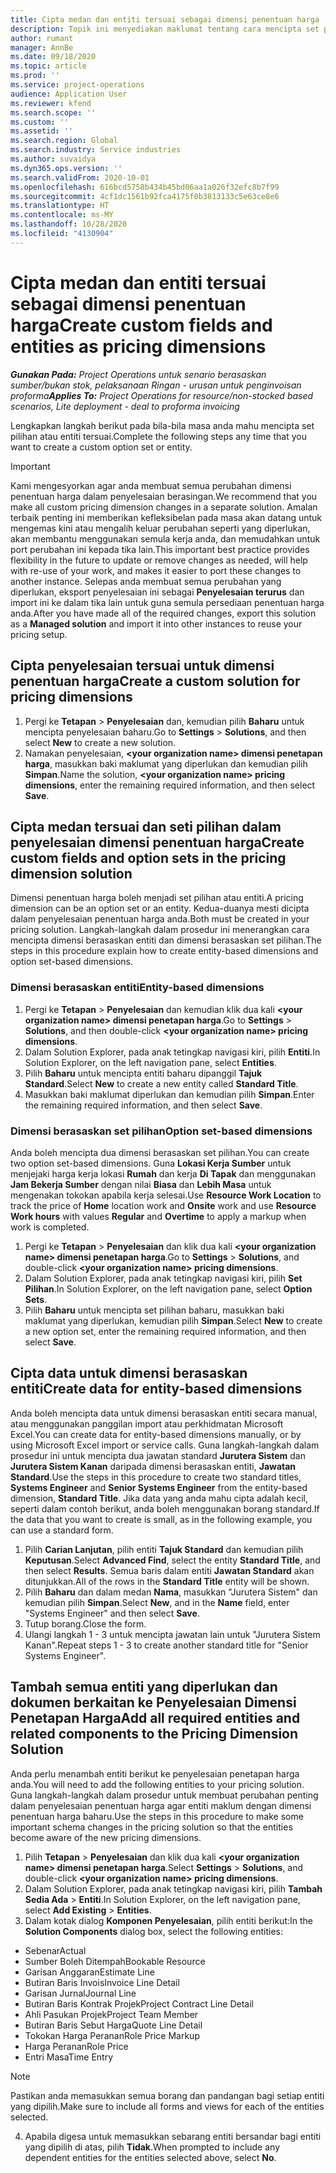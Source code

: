 ```yaml
---
title: Cipta medan dan entiti tersuai sebagai dimensi penentuan harga
description: Topik ini menyediakan maklumat tentang cara mencipta set pilihan atau entiti tersuai.
author: rumant
manager: AnnBe
ms.date: 09/18/2020
ms.topic: article
ms.prod: ''
ms.service: project-operations
audience: Application User
ms.reviewer: kfend
ms.search.scope: ''
ms.custom: ''
ms.assetid: ''
ms.search.region: Global
ms.search.industry: Service industries
ms.author: suvaidya
ms.dyn365.ops.version: ''
ms.search.validFrom: 2020-10-01
ms.openlocfilehash: 616bcd5758b434b45bd06aa1a026f32efc8b7f99
ms.sourcegitcommit: 4cf1dc1561b92fca4175f0b3813133c5e63ce8e6
ms.translationtype: HT
ms.contentlocale: ms-MY
ms.lasthandoff: 10/28/2020
ms.locfileid: "4130904"
---
```

# <a name="create-custom-fields-and-entities-as-pricing-dimensions"></a><span data-ttu-id="ca8d7-103">Cipta medan dan entiti tersuai sebagai dimensi penentuan harga</span><span class="sxs-lookup"><span data-stu-id="ca8d7-103">Create custom fields and entities as pricing dimensions</span></span>

<span data-ttu-id="ca8d7-104">_**Gunakan Pada:** Project Operations untuk senario berasaskan sumber/bukan stok, pelaksanaan Ringan - urusan untuk penginvoisan proforma_</span><span class="sxs-lookup"><span data-stu-id="ca8d7-104">_**Applies To:** Project Operations for resource/non-stocked based scenarios, Lite deployment - deal to proforma invoicing_</span></span>

<span data-ttu-id="ca8d7-105">Lengkapkan langkah berikut pada bila-bila masa anda mahu mencipta set pilihan atau entiti tersuai.</span><span class="sxs-lookup"><span data-stu-id="ca8d7-105">Complete the following steps any time that you want to create a custom option set or entity.</span></span>

> [!IMPORTANT]
> <span data-ttu-id="ca8d7-106">Kami mengesyorkan agar anda membuat semua perubahan dimensi penentuan harga dalam penyelesaian berasingan.</span><span class="sxs-lookup"><span data-stu-id="ca8d7-106">We recommend that you make all custom pricing dimension changes in a separate solution.</span></span> <span data-ttu-id="ca8d7-107">Amalan terbaik penting ini memberikan kefleksibelan pada masa akan datang untuk mengemas kini atau mengalih keluar perubahan seperti yang diperlukan, akan membantu menggunakan semula kerja anda, dan memudahkan untuk port perubahan ini kepada tika lain.</span><span class="sxs-lookup"><span data-stu-id="ca8d7-107">This important best practice provides flexibility in the future to update or remove changes as needed, will help with re-use of your work, and makes it easier to port these changes to another instance.</span></span> <span data-ttu-id="ca8d7-108">Selepas anda membuat semua perubahan yang diperlukan, eksport penyelesaian ini sebagai **Penyelesaian terurus** dan import ini ke dalam tika lain untuk guna semula persediaan penentuan harga anda.</span><span class="sxs-lookup"><span data-stu-id="ca8d7-108">After you have made all of the required changes, export this solution as a **Managed solution** and import it into other instances to reuse your pricing setup.</span></span>


## <a name="create-a-custom-solution-for-pricing-dimensions"></a><span data-ttu-id="ca8d7-109">Cipta penyelesaian tersuai untuk dimensi penentuan harga</span><span class="sxs-lookup"><span data-stu-id="ca8d7-109">Create a custom solution for pricing dimensions</span></span>
1. <span data-ttu-id="ca8d7-110">Pergi ke **Tetapan** > **Penyelesaian** dan, kemudian pilih **Baharu** untuk mencipta penyelesaian baharu.</span><span class="sxs-lookup"><span data-stu-id="ca8d7-110">Go to **Settings** > **Solutions**, and then select **New** to create a new solution.</span></span> 
2. <span data-ttu-id="ca8d7-111">Namakan penyelesaian, **\<your organization name> dimensi penetapan harga**, masukkan baki maklumat yang diperlukan dan kemudian pilih **Simpan**.</span><span class="sxs-lookup"><span data-stu-id="ca8d7-111">Name the solution, **\<your organization name> pricing dimensions**, enter the remaining required information, and then select **Save**.</span></span>
  
## <a name="create-custom-fields-and-option-sets-in-the-pricing-dimension-solution"></a><span data-ttu-id="ca8d7-112">Cipta medan tersuai dan seti pilihan dalam penyelesaian dimensi penentuan harga</span><span class="sxs-lookup"><span data-stu-id="ca8d7-112">Create custom fields and option sets in the pricing dimension solution</span></span>

<span data-ttu-id="ca8d7-113">Dimensi penentuan harga boleh menjadi set pilihan atau entiti.</span><span class="sxs-lookup"><span data-stu-id="ca8d7-113">A pricing dimension can be an option set or an entity.</span></span> <span data-ttu-id="ca8d7-114">Kedua-duanya mesti dicipta dalam penyelesaian penentuan harga anda.</span><span class="sxs-lookup"><span data-stu-id="ca8d7-114">Both must be created in your pricing solution.</span></span> <span data-ttu-id="ca8d7-115">Langkah-langkah dalam prosedur ini menerangkan cara mencipta dimensi berasaskan entiti dan dimensi berasaskan set pilihan.</span><span class="sxs-lookup"><span data-stu-id="ca8d7-115">The steps in this procedure explain how to create entity-based dimensions and option set-based dimensions.</span></span>

### <a name="entity-based-dimensions"></a><span data-ttu-id="ca8d7-116">Dimensi berasaskan entiti</span><span class="sxs-lookup"><span data-stu-id="ca8d7-116">Entity-based dimensions</span></span>

1. <span data-ttu-id="ca8d7-117">Pergi ke **Tetapan** > **Penyelesaian** dan kemudian klik dua kali **\<your organization name> dimensi penetapan harga**.</span><span class="sxs-lookup"><span data-stu-id="ca8d7-117">Go to **Settings** > **Solutions**, and then double-click **\<your organization name> pricing dimensions**.</span></span>
2. <span data-ttu-id="ca8d7-118">Dalam Solution Explorer, pada anak tetingkap navigasi kiri, pilih **Entiti**.</span><span class="sxs-lookup"><span data-stu-id="ca8d7-118">In Solution Explorer, on the left navigation pane, select **Entities**.</span></span>
3. <span data-ttu-id="ca8d7-119">Pilih **Baharu** untuk mencipta entiti baharu dipanggil **Tajuk Standard**.</span><span class="sxs-lookup"><span data-stu-id="ca8d7-119">Select **New** to create a new entity called **Standard Title**.</span></span> 
4. <span data-ttu-id="ca8d7-120">Masukkan baki maklumat diperlukan dan kemudian pilih **Simpan**.</span><span class="sxs-lookup"><span data-stu-id="ca8d7-120">Enter the remaining required information, and then select **Save**.</span></span>


### <a name="option-set-based-dimensions"></a><span data-ttu-id="ca8d7-121">Dimensi berasaskan set pilihan</span><span class="sxs-lookup"><span data-stu-id="ca8d7-121">Option set-based dimensions</span></span> 
<span data-ttu-id="ca8d7-122">Anda boleh mencipta dua dimensi berasaskan set pilihan.</span><span class="sxs-lookup"><span data-stu-id="ca8d7-122">You can create two option set-based dimensions.</span></span> <span data-ttu-id="ca8d7-123">Guna **Lokasi Kerja Sumber** untuk menjejaki harga kerja lokasi **Rumah** dan kerja **Di Tapak** dan menggunakan **Jam Bekerja Sumber** dengan nilai **Biasa** dan **Lebih Masa** untuk mengenakan tokokan apabila kerja selesai.</span><span class="sxs-lookup"><span data-stu-id="ca8d7-123">Use **Resource Work Location** to track the price of **Home** location work and **Onsite** work and use **Resource Work hours** with values **Regular** and **Overtime** to apply a markup when work is completed.</span></span>


1. <span data-ttu-id="ca8d7-124">Pergi ke **Tetapan** > **Penyelesaian** dan klik dua kali **\<your organization name> dimensi penetapan harga**.</span><span class="sxs-lookup"><span data-stu-id="ca8d7-124">Go to **Settings** > **Solutions**, and double-click  **\<your organization name> pricing dimensions**.</span></span> 
2. <span data-ttu-id="ca8d7-125">Dalam Solution Explorer, pada anak tetingkap navigasi kiri, pilih **Set Pilihan**.</span><span class="sxs-lookup"><span data-stu-id="ca8d7-125">In Solution Explorer, on the left navigation pane, select  **Option Sets**.</span></span> 
3. <span data-ttu-id="ca8d7-126">Pilih **Baharu** untuk mencipta set pilihan baharu, masukkan baki maklumat yang diperlukan, kemudian pilih **Simpan**.</span><span class="sxs-lookup"><span data-stu-id="ca8d7-126">Select **New** to create a new option set, enter the remaining required information, and then select **Save**.</span></span>

## <a name="create-data-for-entity-based-dimensions"></a><span data-ttu-id="ca8d7-127">Cipta data untuk dimensi berasaskan entiti</span><span class="sxs-lookup"><span data-stu-id="ca8d7-127">Create data for entity-based dimensions</span></span>

<span data-ttu-id="ca8d7-128">Anda boleh mencipta data untuk dimensi berasaskan entiti secara manual, atau menggunakan panggilan import atau perkhidmatan Microsoft Excel.</span><span class="sxs-lookup"><span data-stu-id="ca8d7-128">You can create data for entity-based dimensions manually, or by using Microsoft Excel import or service calls.</span></span> <span data-ttu-id="ca8d7-129">Guna langkah-langkah dalam prosedur ini untuk mencipta dua jawatan standard **Jurutera Sistem** dan **Jurutera Sistem Kanan** daripada dimensi berasaskan entiti, **Jawatan Standard**.</span><span class="sxs-lookup"><span data-stu-id="ca8d7-129">Use the steps in this procedure to create two standard titles, **Systems Engineer** and **Senior Systems Engineer** from the entity-based dimension, **Standard Title**.</span></span> <span data-ttu-id="ca8d7-130">Jika data yang anda mahu cipta adalah kecil, seperti dalam contoh berikut, anda boleh menggunakan borang standard.</span><span class="sxs-lookup"><span data-stu-id="ca8d7-130">If the data that you want to create is small, as in the following example, you can use a standard form.</span></span>

1. <span data-ttu-id="ca8d7-131">Pilih **Carian Lanjutan**, pilih entiti **Tajuk Standard** dan kemudian pilih **Keputusan**.</span><span class="sxs-lookup"><span data-stu-id="ca8d7-131">Select **Advanced Find**, select the entity **Standard Title**, and then select **Results**.</span></span> <span data-ttu-id="ca8d7-132">Semua baris dalam entiti **Jawatan Standard** akan ditunjukkan.</span><span class="sxs-lookup"><span data-stu-id="ca8d7-132">All of the rows in the **Standard Title** entity will be shown.</span></span>
2. <span data-ttu-id="ca8d7-133">Pilih **Baharu** dan dalam medan **Nama**, masukkan "Jurutera Sistem" dan kemudian pilih **Simpan**.</span><span class="sxs-lookup"><span data-stu-id="ca8d7-133">Select **New**, and in the **Name** field, enter "Systems Engineer" and then select **Save**.</span></span>
3. <span data-ttu-id="ca8d7-134">Tutup borang.</span><span class="sxs-lookup"><span data-stu-id="ca8d7-134">Close the form.</span></span> 
4. <span data-ttu-id="ca8d7-135">Ulangi langkah 1 - 3 untuk mencipta jawatan lain untuk "Jurutera Sistem Kanan".</span><span class="sxs-lookup"><span data-stu-id="ca8d7-135">Repeat steps 1 - 3 to create another standard title for "Senior Systems Engineer".</span></span>

## <a name="add-all-required-entities-and-related-components-to-the-pricing-dimension-solution"></a><span data-ttu-id="ca8d7-136">Tambah semua entiti yang diperlukan dan dokumen berkaitan ke Penyelesaian Dimensi Penetapan Harga</span><span class="sxs-lookup"><span data-stu-id="ca8d7-136">Add all required entities and related components to the Pricing Dimension Solution</span></span>
<span data-ttu-id="ca8d7-137">Anda perlu menambah entiti berikut ke penyelesaian penetapan harga anda.</span><span class="sxs-lookup"><span data-stu-id="ca8d7-137">You will need to add the following entities to your pricing solution.</span></span> <span data-ttu-id="ca8d7-138">Guna langkah-langkah dalam prosedur untuk membuat perubahan penting dalam penyelesaian penentuan harga agar entiti maklum dengan dimensi penentuan harga baharu.</span><span class="sxs-lookup"><span data-stu-id="ca8d7-138">Use the steps in this procedure to make some important schema changes in the pricing solution so that the entities become aware of the new pricing dimensions.</span></span>

1. <span data-ttu-id="ca8d7-139">Pilih **Tetapan** > **Penyelesaian** dan klik dua kali **\<your organization name> dimensi penetapan harga**.</span><span class="sxs-lookup"><span data-stu-id="ca8d7-139">Select **Settings** > **Solutions**, and double-click **\<your organization name> pricing dimensions**.</span></span> 
2. <span data-ttu-id="ca8d7-140">Dalam Solution Explorer, pada anak tetingkap navigasi kiri, pilih **Tambah Sedia Ada** > **Entiti**.</span><span class="sxs-lookup"><span data-stu-id="ca8d7-140">In Solution Explorer, on the left navigation pane, select **Add Existing** > **Entities**.</span></span>
3. <span data-ttu-id="ca8d7-141">Dalam kotak dialog **Komponen Penyelesaian**, pilih entiti berikut:</span><span class="sxs-lookup"><span data-stu-id="ca8d7-141">In the **Solution Components** dialog box, select the following entities:</span></span>

  - <span data-ttu-id="ca8d7-142">Sebenar</span><span class="sxs-lookup"><span data-stu-id="ca8d7-142">Actual</span></span>
  - <span data-ttu-id="ca8d7-143">Sumber Boleh Ditempah</span><span class="sxs-lookup"><span data-stu-id="ca8d7-143">Bookable Resource</span></span>
  - <span data-ttu-id="ca8d7-144">Garisan Anggaran</span><span class="sxs-lookup"><span data-stu-id="ca8d7-144">Estimate Line</span></span>
  - <span data-ttu-id="ca8d7-145">Butiran Baris Invois</span><span class="sxs-lookup"><span data-stu-id="ca8d7-145">Invoice Line Detail</span></span>
  - <span data-ttu-id="ca8d7-146">Garisan Jurnal</span><span class="sxs-lookup"><span data-stu-id="ca8d7-146">Journal Line</span></span>
  - <span data-ttu-id="ca8d7-147">Butiran Baris Kontrak Projek</span><span class="sxs-lookup"><span data-stu-id="ca8d7-147">Project Contract Line Detail</span></span>
  - <span data-ttu-id="ca8d7-148">Ahli Pasukan Projek</span><span class="sxs-lookup"><span data-stu-id="ca8d7-148">Project Team Member</span></span>
  - <span data-ttu-id="ca8d7-149">Butiran Baris Sebut Harga</span><span class="sxs-lookup"><span data-stu-id="ca8d7-149">Quote Line Detail</span></span>
  - <span data-ttu-id="ca8d7-150">Tokokan Harga Peranan</span><span class="sxs-lookup"><span data-stu-id="ca8d7-150">Role Price Markup</span></span>
  - <span data-ttu-id="ca8d7-151">Harga Peranan</span><span class="sxs-lookup"><span data-stu-id="ca8d7-151">Role Price</span></span> 
  - <span data-ttu-id="ca8d7-152">Entri Masa</span><span class="sxs-lookup"><span data-stu-id="ca8d7-152">Time Entry</span></span> 


> [!NOTE]
> <span data-ttu-id="ca8d7-153">Pastikan anda memasukkan semua borang dan pandangan bagi setiap entiti yang dipilih.</span><span class="sxs-lookup"><span data-stu-id="ca8d7-153">Make sure to include all forms and views for each of the entities selected.</span></span>

4. <span data-ttu-id="ca8d7-154">Apabila digesa untuk memasukkan sebarang entiti bersandar bagi entiti yang dipilih di atas, pilih **Tidak**.</span><span class="sxs-lookup"><span data-stu-id="ca8d7-154">When prompted to include any dependent entities for the entities selected above, select **No**.</span></span>

